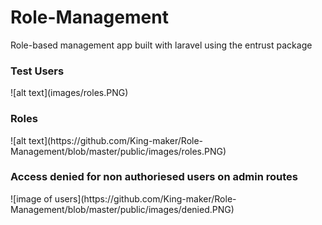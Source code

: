 # Role-Management
Role-based management app built with laravel using the entrust package
<h3>Test Users</h3>
![alt text](images/roles.PNG)


<h3> Roles </h3>
![alt text](https://github.com/King-maker/Role-Management/blob/master/public/images/roles.PNG)
<h3> Access denied for non authoriesed users on admin routes </h3>
![image of users](https://github.com/King-maker/Role-Management/blob/master/public/images/denied.PNG)
